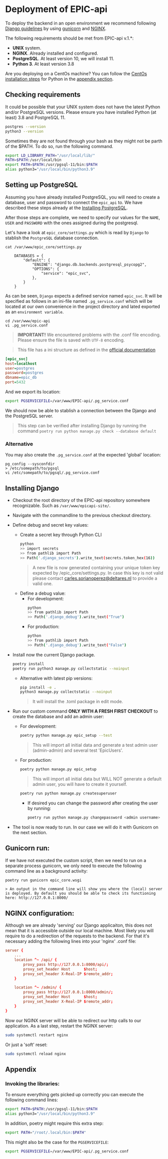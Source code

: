 # Deployment of EPIC-api
To deploy the backend in an open environment we recommend following [Django guidelines](https://docs.djangoproject.com/en/4.0/howto/deployment/wsgi/gunicorn/) by using [gunicorn](https://docs.gunicorn.org/en/latest/install.html) and [NGINX](https://www.nginx.com/).

The following requirements should be met from EPIC-api v.1.*:

* __UNIX__ system.
* __NGINX__. Already installed and configured.
* __PostgreSQL__. At least version 10, we will install 11.
* __Python 3__. At least version 3.8

Are you deploying on a CentOs machine? You can follow the [CentOs installation steps](install_on_centos.md) for Python in the [appendix section](#appendix).

## Checking requirements 
It could be possible that your UNIX system does not have the latest Python and/or PostgreSQL versions. Please ensure you have installed Python (at least) 3.8 and PostgreSQL 11.
```bash
postgres --version
python3 --version
```

Sometimes they are not found through your bash as they might not be parth of the $PATH. To do so, run the following command.

```bash
export LD_LIBRARY_PATH="/usr/local/lib/"
PATH=$PATH:/usr/local/bin
export PATH=$PATH:/usr/pgsql-11/bin:$PATH
alias python3="/usr/local/bin/python3.9"
```

## Setting up PostgreSQL
Assuming you have already installed PostgreSQL, you will need to create a database, user and password to connect the `epic_api` to. We have described these steps already at the [Installing PostgreSQL](install_on_centos.md#installing-postgresql).

After those steps are complete, we need to specify our values for the `NAME`, `USER` and `PASSWORD` with the ones assigned during the postgresql.

Let's have a look at  `epic_core/settings.py` which is read by `Django` to stablish the `PostgreSQL` database connection.

    cat /var/www/epic_core/settings.py

```cli
    DATABASES = {
        "default": {
            "ENGINE": "django.db.backends.postgresql_psycopg2",  
            "OPTIONS": {
                "service": "epic_svc",
            },
        }
    }
```

As can be seen, `Django` expects a defined service named `epic_svc`. It will be specified as follows in an ini-file named `.pg_service.conf` which will be located at our own convenience in the project directory and lated exported as an `environment variable`.
```cli bash
cd /var/www/epic-api
vi .pg_service.conf
```
> __IMPORTANT!__ We encountered problems with the .conf file encoding. Please ensure the file is saved with `UTF-8` encoding.

> This file has a ini structure as defined in the [official documentation](https://www.postgresql.org/docs/current/libpq-pgservice.html)
```ini
[epic_svc]
host=localhost
user=postgres
password=postgres
dbname=epic_db
port=5432
```

And we export its location:
```bash
export PGSERVICEFILE=/var/www/EPIC-api/.pg_service.conf
```

We should now be able to stablish a connection between the Django and the PostgreSQL server.

> This step can be verified after installing Django by running the command `poetry run python manage.py check --database default`

### Alternative
You may also create the `.pg_service.conf` at the expected 'global' location:

    pg_config --sysconfdir
    > /etc/somepath/to/pgsql
    vi /etc/somepath/to/pgsql/.pg_service.conf


## Installing Django

- Checkout the root directory of the EPIC-api repository somewhere recognizable. Such as `/var/www/epicapi-site/`.
- Navigate with the commandline to the previous checkout directory.
- Define debug and secret key values:
    - Create a secret key through Python CLI
        ```bash
        python
        >> import secrets
        >> from pathlib import Path
        >> Path('.django_secrets').write_text(secrets.token_hex(16))
        ```
        > A new file is now generated containing your unique token key expected by /epic_core/settings.py. In case this key is not valid please contact carles.sorianoperez@deltares.nl to provide a valid one.
    - Define a debug value:
        - For development:
            ```bash
            python
            >> from pathlib import Path
            >> Path('.django_debug').write_text("True")
            ```
        - For production:
            ```bash
            python
            >> from pathlib import Path
            >> Path('.django_debug').write_text("False")
            ```
- Install now the current Django package.
    ```bash
    poetry install
    poetry run python3 manage.py collectstatic --noinput
    ```
    - Alternative with latest pip versions:
        ```bash
        pip install -e .
        python3 manage.py collectstatic --noinput
        ```
        > It will install the .toml package in edit mode.
- Run our custom command __ONLY WITH A FRESH FIRST CHECKOUT__ to create the database and add an admin user:
    - For development:
        ```bash
        poetry python manage.py epic_setup --test
        ```
        > This will import all initial data and generate a test admin user (admin-admin) and several test 'EpicUsers'.
    - For production:
        ```bash
        poetry python manage.py epic_setup
        ```
        > This will import all initial data but WILL NOT generate a default admin user, you will have to create it yourself.
        ```bash
        poetry run python manage.py createsuperuser
        ```
        - If desired you can change the password after creating the user by running: 
            ```bash
            poetry run python manage.py changepassword <admin username>
            ```

- The tool is now ready to run. In our case we will do it with Gunicorn on the next section.

## Gunicorn run:

If we have not executed the custom script, then we need to run on a separate process gunicorn, we only need to execute the following command line as a background activity:
```bash
poetry run gunicorn epic_core.wsgi
```
    > An output in the command line will show you where the (local) server is deployed. By default you should be able to check its functioning here: http://127.0.0.1:8000/ 

## NGINX configuration:
Although we are already 'serving' our Django applicaiton, this does not mean that it is accessible outside our local machine.
Most likely you will require to do a redirection of the requests to the backend. For that it's necessary adding the following lines into your 'nginx' .conf file:
```conf
server {
    ...
    location ^~ /api/ {
        proxy_pass http://127.0.0.1:8000/api/;
        proxy_set_header Host      $host;
        proxy_set_header X-Real-IP $remote_addr;
    }

    location ^~ /admin/ {
        proxy_pass http://127.0.0.1:8000/admin/;
        proxy_set_header Host      $host;
        proxy_set_header X-Real-IP $remote_addr;
    }
}
```
Now our NGINX server will be able to redirect our http calls to our application. As a last step, restart the NGINX server:
```bash
sudo systemctl restart nginx
```
Or just a 'soft' reset:
```bash
sudo systemctl reload nginx
```


## Appendix

### Invoking the libraries:
To ensure everything gets picked up correctly you can execute the following command lines:
```bash
export PATH=$PATH:/usr/pgsql-11/bin:$PATH
alias python3="/usr/local/bin/python3.9"
```
In addition, poetry might require this extra step:
```bash
export PATH="/root/.local/bin:$PATH"
```

This might also be the case for the `PGSERVICEFILE`:
```bash
export PGSERVICEFILE=/var/www/EPIC-api/.pg_service.conf
```